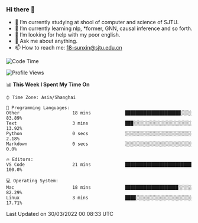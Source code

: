 ### Hi there 👋

<!--
**sunxin000/sunxin000** is a ✨ _special_ ✨ repository because its `README.md` (this file) appears on your GitHub profile.

Here are some ideas to get you started:

- 🔭 I’m currently working on ...
- 🌱 I’m currently learning ...
- 👯 I’m looking to collaborate on ...
- 🤔 I’m looking for help with ...
- 💬 Ask me about ...
- 📫 How to reach me: ...
- 😄 Pronouns: ...
- ⚡ Fun fact: ...
-->
- 🏫 I’m currently studying at shool of computer and science of SJTU.
- 🌱 I’m currently learning nlp, \*former, GNN, causal inference and so forth.
- 🤔 I’m looking for help with my poor english.
- 💬 Ask me about anything.
- 📫 How to reach me: 18-sunxin@sjtu.edu.cn
<!--START_SECTION:waka-->
![Code Time](http://img.shields.io/badge/Code%20Time-126%20hrs%2018%20mins-blue)

![Profile Views](http://img.shields.io/badge/Profile%20Views-14-blue)

📊 **This Week I Spent My Time On** 

```text
⌚︎ Time Zone: Asia/Shanghai

💬 Programming Languages: 
Other                    18 mins             █████████████████████░░░░   83.89% 
Text                     3 mins              ███░░░░░░░░░░░░░░░░░░░░░░   13.92% 
Python                   0 secs              ░░░░░░░░░░░░░░░░░░░░░░░░░   2.18% 
Markdown                 0 secs              ░░░░░░░░░░░░░░░░░░░░░░░░░   0.0%

🔥 Editors: 
VS Code                  21 mins             █████████████████████████   100.0%

💻 Operating System: 
Mac                      18 mins             ████████████████████░░░░░   82.29% 
Linux                    3 mins              ████░░░░░░░░░░░░░░░░░░░░░   17.71%

```


 Last Updated on 30/03/2022 00:08:33 UTC
<!--END_SECTION:waka-->
